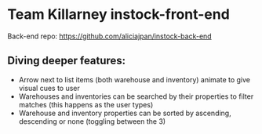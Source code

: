 # Team Killarney instock-front-end

Back-end repo: https://github.com/aliciajpan/instock-back-end

## Diving deeper features:
- Arrow next to list items (both warehouse and inventory) animate to give visual cues to user
- Warehouses and inventories can be searched by their properties to filter matches (this happens as the user types)
- Warehouse and inventory properties can be sorted by ascending, descending or none (toggling between the 3)
